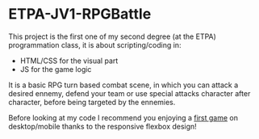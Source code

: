 # ETPA-JV1-RPGBattle

This project is the first one of my second degree (at the ETPA) programmation class, it is about scripting/coding in:
- HTML/CSS for the visual part
- JS for the game logic

It is a basic RPG turn based combat scene, in which you can attack a desired ennemy, defend your team or use special attacks character after character, before being targeted by the ennemies.

Before looking at my code I recommend you enjoying a [first game][game_url] on desktop/mobile thanks to the responsive flexbox design!

[game_url]: https://alanoixdecoco.github.io/ETPA-JV1-RPGBattle
